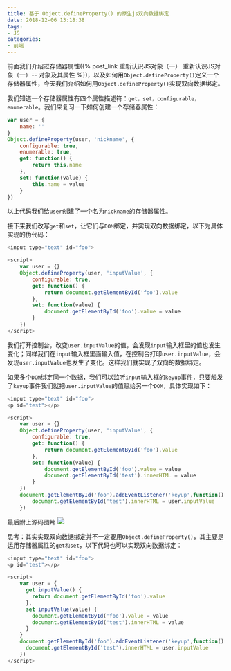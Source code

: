 ```yaml
---
title: 基于 Object.defineProperty() 的原生js双向数据绑定
date: 2018-12-06 13:18:38
tags:
- JS
categories:
- 前端
---
```

前面我们介绍过存储器属性({% post_link 重新认识JS对象（一） 重新认识JS对象（一）-- 对象及其属性 %})，以及如何用`Object.defineProperty()`定义一个存储器属性，今天我们介绍如何用`Object.defineProperty()`实现双向数据绑定。

我们知道一个存储器属性有四个属性描述符：`get，set，configurable，enumerable`。我们来复习一下如何创建一个存储器属性：
```js
var user = {
    name: ''
}
Object.defineProperty(user, 'nickname', {
    configurable: true,
    enumerable: true,
    get: function() {
        return this.name
    },
    set: function(value) {
        this.name = value
    }
})
```
以上代码我们给`user`创建了一个名为`nickname`的存储器属性。

接下来我们改写`get`和`set`，让它们与`DOM`绑定，并实现双向数据绑定，以下为具体实现的伪代码：
```js
<input type="text" id="foo">

<script>
    var user = {}
    Object.defineProperty(user, 'inputValue', {
        configurable: true,
        get: function() {
            return document.getElementById('foo').value
        },
        set: function(value) {
            document.getElementById('foo').value = value
        }
    })
</script>
```
我们打开控制台，改变`user.inputValue`的值，会发现`input`输入框里的值也发生变化；同样我们在`input`输入框里面输入值，在控制台打印`user.inputValue`，会发现`user.inputValue`也发生了变化。这样我们就实现了双向的数据绑定。

如果多个`DOM`绑定同一个数据，我们可以监听`input`输入框的`keyup`事件，只要触发了`keyup`事件我们就把`user.inputValue`的值赋给另一个`DOM`，具体实现如下：
```js
<input type="text" id="foo">
<p id="test"></p>

<script>
    var user = {}
    Object.defineProperty(user, 'inputValue', {
        configurable: true,
        get: function() {
            return document.getElementById('foo').value
        },
        set: function(value) {
            document.getElementById('foo').value = value
            document.getElementById('test').innerHTML = value
        }
    })
    document.getElementById('foo').addEventListener('keyup',function() {
        document.getElementById('test').innerHTML = user.inputValue
    })
```
最后附上源码图片
![](https://user-gold-cdn.xitu.io/2018/3/2/161e673d16d3544a?w=809&h=889&f=png&s=92772)

思考：其实实现双向数据绑定并不一定要用`Object.defineProperty()`，其主要是运用存储器属性的`get和set`，以下代码也可以实现双向数据绑定：
```js
<input type="text" id="foo">
<p id="test"></p>

<script>
    var user = {
      get inputValue() { 
        return document.getElementById('foo').value
      },
      set inputValue(value) {
        document.getElementById('foo').value = value
        document.getElementById('test').innerHTML = value
      }
    }
    document.getElementById('foo').addEventListener('keyup',function() {
      document.getElementById('test').innerHTML = user.inputValue
    })
</script>
```
